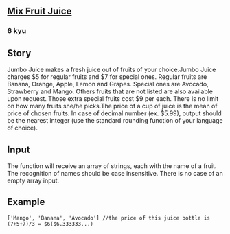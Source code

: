 <h2><a href=https://www.codewars.com/kata/5905871c00881d0e85000015/train/javascript target="_blank">Mix Fruit Juice </a></h2><h3>6 kyu</h3><h2 id="story">Story</h2><p>Jumbo Juice makes a fresh juice out of fruits of your choice.Jumbo Juice charges $5 for regular fruits and $7 for special ones. Regular fruits are Banana, Orange, Apple, Lemon and Grapes. Special ones are Avocado, Strawberry and Mango. Others fruits that are not listed are also available upon request. Those extra special fruits cost $9 per each. There is no limit on how many fruits she/he picks.The price of a cup of juice is the mean of price of chosen fruits. In case of decimal number (ex. $5.99), output should be the nearest integer (use the standard rounding function of your language of choice). </p><h2 id="input">Input</h2><p>The function will receive an array of strings, each with the name of a fruit. The recognition of names should be case insensitive. There is no case of an empty array input.  </p><h2 id="example">Example</h2><pre><code>['Mango', 'Banana', 'Avocado'] //the price of this juice bottle is (7+5+7)/3 = $6($6.333333...)</code></pre>